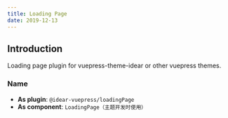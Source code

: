 ```yaml
---
title: Loading Page
date: 2019-12-13
---
```


## Introduction

Loading page plugin for vuepress-theme-idear or other vuepress themes.

### Name

- **As plugin**: `@idear-vuepress/loadingPage`
- **As component**: `LoadingPage（主题开发时使用）`
